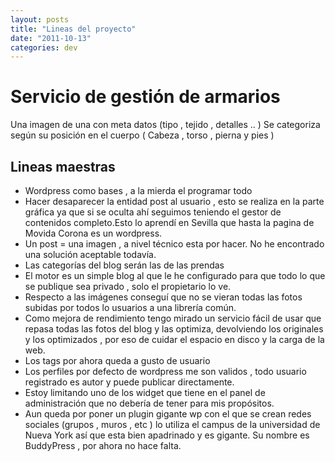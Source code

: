 ```yaml
---
layout: posts
title: "Lineas del proyecto"
date: "2011-10-13"
categories: dev
---
```


# **Servicio de gestión de armarios**

Una imagen de una con meta datos (tipo , tejido , detalles .. ) Se categoriza según su posición en el cuerpo ( Cabeza , torso , pierna y pies )

## Lineas maestras

- Wordpress como bases , a la mierda el programar todo
- Hacer desaparecer la entidad post al usuario , esto se realiza en la parte gráfica ya que si se oculta ahí seguimos teniendo el gestor de contenidos completo.Esto lo aprendí en Sevilla que hasta la pagina de Movida Corona es un wordpress.
- Un post = una imagen , a nivel técnico esta por hacer. No he encontrado una solución aceptable todavía.
- Las categorías del blog serán las de las prendas
- El motor es un simple blog al que le he configurado para que todo lo que se publique sea privado , solo el propietario lo ve.
- Respecto a las imágenes conseguí que no se vieran todas las fotos subidas por todos lo usuarios a una librería común.
- Como mejora de rendimiento tengo mirado un servicio fácil de usar que repasa todas las fotos del blog y las optimiza, devolviendo los originales y los optimizados , por eso de cuidar el espacio en disco y la carga de la web.
- Los tags por ahora queda a gusto de usuario
- Los perfiles por defecto de wordpress me son validos , todo usuario registrado es autor y puede publicar directamente.
- Estoy limitando uno de los widget que tiene en el panel de administración que no debería de tener para mis propósitos.
- Aun queda por poner un plugin gigante wp con el que se crean redes sociales (grupos , muros , etc ) lo utiliza el campus de la universidad de Nueva York así que esta bien apadrinado y es gigante. Su nombre es BuddyPress , por ahora no hace falta.
